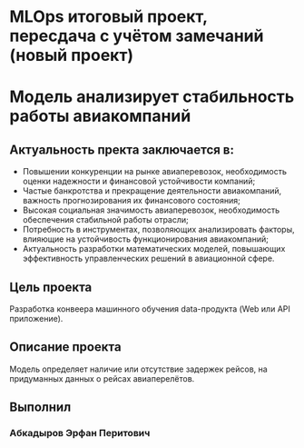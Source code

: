 # MLOps итоговый проект, пересдача с учётом замечаний (новый проект)
# Модель анализирует стабильность работы авиакомпаний
## Актуальность пректа заключается в:
- Повышении конкуренции на рынке авиаперевозок, необходимость оценки надежности и финансовой устойчивости компаний;
- Частые банкротства и прекращение деятельности авиакомпаний, важность прогнозирования их финансового состояния;
- Высокая социальная значимость авиаперевозок, необходимость обеспечения стабильной работы отрасли;
- Потребность в инструментах, позволяющих анализировать факторы, влияющие на устойчивость функционирования авиакомпаний;
- Актуальность разработки математических моделей, повышающих эффективность управленческих решений в авиационной сфере.
## Цель проекта
Разработка конвеера машинного обучения data-продукта (Web или API приложение).
## Описание проекта
Модель определяет наличие или отсутствие задержек рейсов, на придуманных данных о рейсах авиаперелётов.
## Выполнил
### Абкадыров Эрфан Перитович
